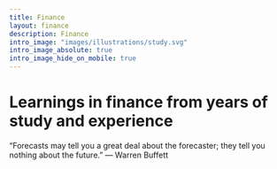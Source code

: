 ```yaml
---
title: Finance
layout: finance
description: Finance
intro_image: "images/illustrations/study.svg"
intro_image_absolute: true
intro_image_hide_on_mobile: true
---
```


# Learnings in finance from years of study and experience

“Forecasts may tell you a great deal about the forecaster; they tell you nothing about the future.”
― Warren Buffett
